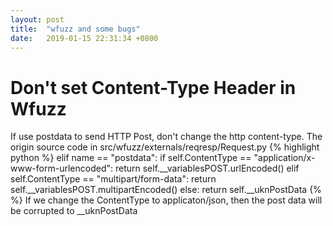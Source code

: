 ```yaml
---
layout: post
title:  "wfuzz and some bugs"
date:   2019-01-15 22:31:34 +0800
---
```


# Don't set Content-Type Header in Wfuzz

If use postdata to send HTTP Post, don't change the http content-type.
The origin source code in src/wfuzz/externals/reqresp/Request.py
{% highlight python %}
elif name == "postdata":
    if self.ContentType == "application/x-www-form-urlencoded":
            return self.__variablesPOST.urlEncoded()
    elif self.ContentType == "multipart/form-data":
            return self.__variablesPOST.multipartEncoded()
    else:
            return self.__uknPostData
{% %}
If we change the ContentType to applicaton/json, then the post data will be corrupted to __uknPostData